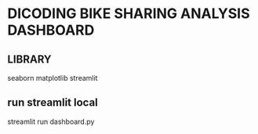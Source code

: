 # DICODING BIKE SHARING ANALYSIS DASHBOARD

## LIBRARY
seaborn
matplotlib
streamlit

## run streamlit local
streamlit run dashboard.py

